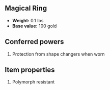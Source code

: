 ## Magical Ring

- **Weight:** 0.1 lbs
- **Base value:** 100 gold

## Conferred powers

1. Protection from shape changers when worn

## Item properties

1. Polymorph resistant
